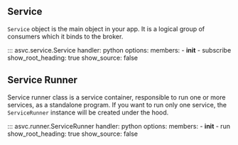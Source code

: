 ## Service

`Service` object is the main object in your app. It is a logical group of consumers which it binds to the broker.

::: asvc.service.Service
    handler: python
    options:
      members:
        - __init__
        - subscribe
      show_root_heading: true
      show_source: false


## Service Runner

Service runner class is a service container, responsible to run one or more services, as a standalone
program. If you want to run only one service, the `ServiceRunner` instance will be created under the hood.

::: asvc.runner.ServiceRunner
    handler: python
    options:
      members:
        - __init__
        - run
      show_root_heading: true
      show_source: false